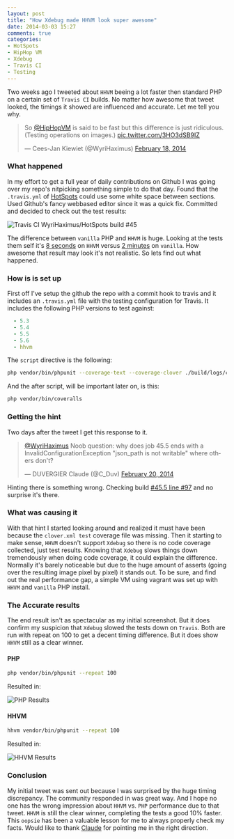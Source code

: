 ```yaml
---
layout: post
title: "How Xdebug made HHVM look super awesome"
date: 2014-03-03 15:27
comments: true
categories:
- HotSpots
- HipHop VM
- Xdebug
- Travis CI
- Testing
---
```


Two weeks ago I tweeted about `HHVM` beeing a lot faster then standard PHP on a certain set of `Travis CI` builds. No matter how awesome that tweet looked, the timings it showed are influenced and accurate. Let me tell you why.

<blockquote class="twitter-tweet" lang="en"><p>So <a href="https://twitter.com/HipHopVM">@HipHopVM</a> is said to be fast but this difference is just ridiculous. (Testing operations on images.) <a href="http://t.co/3HO3dSB9IZ">pic.twitter.com/3HO3dSB9IZ</a></p>&mdash; Cees-Jan Kiewiet (@WyriHaximus) <a href="https://twitter.com/WyriHaximus/statuses/435712975622504448">February 18, 2014</a></blockquote>

<!-- More -->

### What happened ###

In my effort to get a full year of daily contributions on Github I was going over my repo's nitpicking something simple to do that day. Found that the `.travis.yml` of [HotSpots](https://github.com/WyriHaximus/HotSpots) could use some white space between sections. Used Github's fancy webbased editor since it was a quick fix. Committed and decided to check out the test results:

![Travis CI WyriHaximus/HotSpots build #45](/images/posts/Bgv2pJCCAAANJZ8.png)

The difference between `vanilla` PHP and `HHVM` is huge. Looking at the tests them self it's [8 seconds](https://travis-ci.org/WyriHaximus/HotSpots/jobs/19098214#L88) on `HHVM` versus [2 minutes](https://travis-ci.org/WyriHaximus/HotSpots/jobs/19098213#L88) on `vanilla`. How awesome that result may look it's not realistic. So lets find out what happened.

### How is is set up ###

First off I've setup the github the repo with a commit hook to travis and it includes an `.travis.yml` file with the testing configuration for Travis. It includes the following PHP versions to test against:

~~~yml
  - 5.3
  - 5.4
  - 5.5
  - 5.6
  - hhvm
~~~

The `script` directive is the following:

~~~bash
php vendor/bin/phpunit --coverage-text --coverage-clover ./build/logs/clover.xml
~~~

And the after script, will be important later on, is this:

~~~bash
php vendor/bin/coveralls
~~~

### Getting the hint ###

Two days after the tweet I get this response to it.

<blockquote class="twitter-tweet" lang="en"><p><a href="https://twitter.com/WyriHaximus">@WyriHaximus</a> Noob question: why does job 45.5 ends with a InvalidConfigurationException &quot;json_path is not writable&quot; where others don&#39;t?</p>&mdash; DUVERGIER Claude (@C_Duv) <a href="https://twitter.com/C_Duv/statuses/436453529159753728">February 20, 2014</a></blockquote>

Hinting there is something wrong. Checking build [#45.5 line #97](https://travis-ci.org/WyriHaximus/HotSpots/jobs/19098214#L97) and no surprise it's there. 

### What was causing it ###

With that hint I started looking around and realized it must have been because the `clover.xml test` coverage file was missing. Then it starting to make sense, `HHVM` doesn't support `Xdebug` so there is no code coverage collected, just test results. Knowing that `Xdebug` slows things down tremendously when doing code coverage, it could explain the difference. Normally it's barely noticeable but due to the huge amount of asserts (going over the resulting image pixel by pixel) it stands out. To be sure, and find out the real performance gap, a simple VM using vagrant was set up with `HHVM` and `vanilla` PHP install.

### The Accurate results ###

The end result isn't as spectacular as my initial screenshot. But it does confirm my suspicion that `Xdebug` slowed the tests down on `Travis`. Both are run with repeat on 100 to get a decent timing difference. But it does show `HHVM` still as a clear winner.

#### PHP ###

~~~bash
php vendor/bin/phpunit --repeat 100
~~~
Resulted in:

![PHP Results](/images/posts/2014-02-26-how-xdebug-made-hhvm-look-super-awesome/php-hotspots-bare.png)

#### HHVM ####

~~~bash
hhvm vendor/bin/phpunit --repeat 100
~~~

Resulted in:

![HHVM Results](/images/posts/2014-02-26-how-xdebug-made-hhvm-look-super-awesome/hhvm-hotspots-bare.png)

### Conclusion ###

My initial tweet was sent out because I was surprised by the huge timing discrepancy. The community responded in was great way. And I hope no one has the wrong impression about `HHVM` vs. `PHP` performance due to that tweet. `HHVM` is still the clear winner, completing the tests a good 10% faster. This `oopsie` has been a valuable lesson for me to always properly check my facts. Would like to thank [Claude](http://twitter.com/C_Duv) for pointing me in the right direction. 
